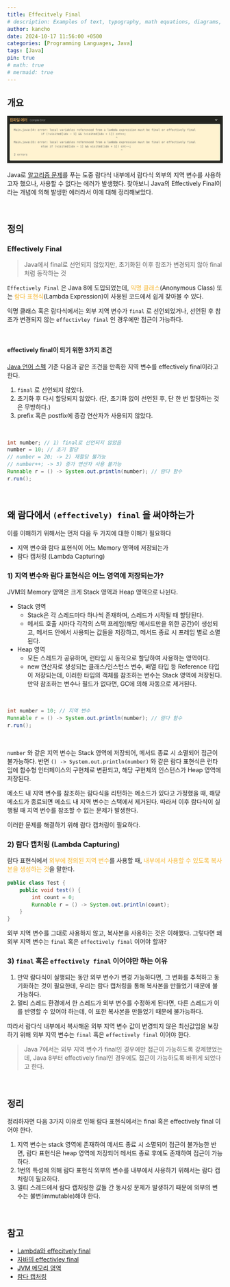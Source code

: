 ```yaml
---
title: Effecitvely Final
# description: Examples of text, typography, math equations, diagrams, flowcharts, pictures, videos, and more.
author: kancho
date: 2024-10-17 11:56:00 +0500
categories: [Programming Languages, Java]
tags: [Java]
pin: true
# math: true
# mermaid: true
---
```


## 개요

![effectively_final](/assets/img/posts/effectively_final.png)
<br/>

Java로 [알고리즘 문제](https://github.com/KANCHOEUN/Algorithm/blob/master/CodeTree/Silver/%EB%B9%99%EC%82%B0%EC%9D%98%EC%9D%BC%EA%B0%81.md)를 푸는 도중 람다식 내부에서 람다식 외부의 지역 변수를 사용하고자 했으나, 사용할 수 없다는 에러가 발생했다. 찾아보니 Java의 Effectively Final이라는 개념에 의해 발생한 에러라서 이에 대해 정리해보았다.

<br/>

## 정의
### Effectively Final
> Java에서 final로 선언되지 않았지만, 초기화된 이후 참조가 변경되지 않아 final처럼 동작하는 것

`Effectively Final` 은 Java 8에 도입되었는데, <span style='color:#f7b731'>익명 클래스</span>(Anonymous Class) 또는 <span style='color:#f7b731'>람다 표현식</span>(Lambda Expression)이 사용된 코드에서 쉽게 찾아볼 수 있다.

익명 클래스 혹은 람다식에서는 외부 지역 변수가 `final` 로 선언되었거나, 선언된 후 참조가 변경되지 않는 `effectivley final` 인 경우에만 접근이 가능하다.

<br/>

#### effectively final이 되기 위한 3가지 조건
[Java 언어 스펙](https://docs.oracle.com/javase/specs/jls/se8/html/jls-4.html#jls-4.12.4) 기준 다음과 같은 조건을 만족한 지역 변수를 effectively final이라고 한다.

1. `final` 로 선언되지 않았다.
2. 초기화 후 다시 할당되지 않았다. (단, 초기화 없이 선언된 후, 단 한 번 할당하는 것은 무방하다.)
3. prefix 혹은 postfix에 증감 연산자가 사용되지 않았다.

<br/>

```java
int number; // 1) final로 선언되지 않았음
number = 10; // 초기 할당
// number = 20; -> 2) 재할당 불가능
// number++; -> 3) 증가 연산자 사용 불가능
Runnable r = () -> System.out.println(number); // 람다 함수
r.run();
```

<br/>

## 왜 람다에서 `(effectively) final` 을 써야하는가
이를 이해하기 위해서는 먼저 다음 두 가지에 대한 이해가 필요하다

- 지역 변수와 람다 표현식이 어느 Memory 영역에 저장되는가
- 람다 캡처링 (Lambda Capturing)

### 1) 지역 변수와 람다 표현식은 어느 영역에 저장되는가?
JVM의 Memory 영역은 크게 Stack 영역과 Heap 영역으로 나뉜다.

- Stack 영역
	- Stack은 각 스레드마다 하나씩 존재하며, 스레드가 시작될 때 할당된다.
	- 메서드 호출 시마다 각각의 스택 프레임(해당 메서드만을 위한 공간)이 생성되고, 메서드 안에서 사용되는 값들을 저장하고, 메서드 종료 시 프레임 별로 소멸된다.
- Heap 영역
	- 모든 스레드가 공유하며, 런타임 시 동적으로 할당하여 사용하는 영역이다.
	- new 연산자로 생성되는 클래스/인스턴스 변수, 배열 타입 등 Reference 타입이 저장되는데, 이러한 타입의 객체를 참조하는 변수는 Stack 영역에 저장된다. 만약 참조하는 변수나 필드가 없다면, GC에 의해 자동으로 제거된다.

<br/>

```java
int number = 10; // 지역 변수
Runnable r = () -> System.out.println(number); // 람다 함수
r.run();
```

<br/>

`number` 와 같은 지역 변수는 Stack 영역에 저장되어, 메서드 종료 시 소멸되어 접근이 불가능하다. 반면 `() -> System.out.println(number)` 와 같은 람다 표현식은 런타임에 함수형 인터페이스의 구현체로 변환되고, 해당 구현체의 인스턴스가 Heap 영역에 저장된다.

메소드 내 지역 변수를 참조하는 람다식을 리턴하는 메소드가 있다고 가정했을 때, 해당 메소드가 종료되면 메소드 내 지역 변수는 스택에서 제거된다. 따라서 이후 람다식이 실행될 때 지역 변수를 참조할 수 없는 문제가 발생한다.

이러한 문제를 해결하기 위해 람다 캡처링이 필요하다.

### 2) 람다 캡처링 (Lambda Capturing)
람다 표현식에서 <span style='color:#f7b731'>외부에 정의된 지역 변수</span>를 사용할 때, <span style='color:#f7b731'>내부에서 사용할 수 있도록 복사본을 생성하는 것</span>을 말한다.

```java
public class Test {
	public void test() {
		int count = 0;
		Runnable r = () -> System.out.println(count);
	}
}
```

외부 지역 변수를 그대로 사용하지 않고, 복사본을 사용하는 것은 이해했다. 그렇다면 왜 외부 지역 변수는 `final` 혹은 `effectively final` 이어야 할까?

### 3) `final` 혹은 `effectively final` 이어야만 하는 이유

1. 만약 람다식이 실행되는 동안 외부 변수가 변경 가능하다면, 그 변화를 추적하고 동기화하는 것이 필요한데, 우리는 람다 캡처링을 통해 복사본을 만들었기 때문에 불가능하다.
2. 멀티 스레드 환경에서 한 스레드가 외부 변수를 수정하게 된다면, 다른 스레드가 이를 반영할 수 있어야 하는데, 이 또한 복사본을 만들었기 때문에 불가능하다.

따라서 람다식 내부에서 복사해온 외부 지역 변수 값이 변경되지 않은 최신값임을 보장하기 위해 외부 지역 변수는 `final` 혹은 `effectively final` 이어야 한다.

> Java 7에서는 외부 지역 변수가 final인 경우에만 접근이 가능하도록 강제했었는데, Java 8부터 effectively final인 경우에도 접근이 가능하도록 바뀌게 되었다고 한다.

<br/>

## 정리
정리하자면 다음 3가지 이유로 인해 람다 표현식에서는 final 혹은 effectively final 이어야 한다.

1. 지역 변수는 stack 영역에 존재하여 메서드 종료 시 소멸되어 접근이 불가능한 반면, 람다 표현식은 heap 영역에 저장되어 메서드 종료 후에도 존재하여 접근이 가능하다.
2. 1번의 특성에 의해 람다 표현식 외부의 변수를 내부에서 사용하기 위해서는 람다 캡처링이 필요하다.
3. 멀티 스레드에서 람다 캡처링한 값들 간 동시성 문제가 발생하기 때문에 외부의 변수는 불변(immutable)해야 한다.

<br/>

## 참고
- [Lambda와 effecitvely final](https://vagabond95.me/posts/lambda-with-final/)
- [자바의 effectivley final](https://madplay.github.io/post/effectively-final-in-java)
- [JVM 메모리 영역](https://inpa.tistory.com/entry/JAVA-%E2%98%95-JVM-%EB%82%B4%EB%B6%80-%EA%B5%AC%EC%A1%B0-%EB%A9%94%EB%AA%A8%EB%A6%AC-%EC%98%81%EC%97%AD-%EC%8B%AC%ED%99%94%ED%8E%B8#%EC%9E%90%EB%B0%94_%EA%B0%80%EC%83%81_%EB%A8%B8%EC%8B%A0jvm%EC%9D%98_%EA%B5%AC%EC%A1%B0)
- [람다 캡처링](https://catsbi.oopy.io/9b757e48-a756-4469-973e-a06d0f34e7a4)

